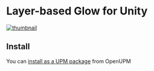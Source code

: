 # Layer-based Glow for Unity

[![thumbnail](http://img.youtube.com/vi/NT3-kQz7U3c/maxresdefault.jpg)](https://youtu.be/NT3-kQz7U3c)

## Install
You can [install as a UPM package](https://openupm.com/packages/jp.nobnak.layered_glow/) from OpenUPM

